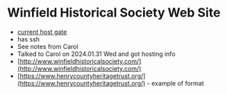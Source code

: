 
# Winfield Historical Society Web Site

- [current host gate](https://sitecontrol-sp.gate.com)
- has ssh 
- See notes from Carol
- Talked to Carol on 2024.01.31 Wed and got hosting info
- [http://www.winfieldhistoricalsociety.com/](http://www.winfieldhistoricalsociety.com/)
- [https://www.henrycountyheritagetrust.org/](https://www.henrycountyheritagetrust.org/) - example of format

